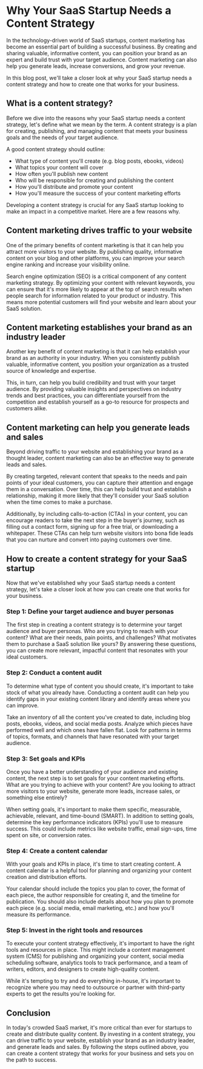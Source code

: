 # Why Your SaaS Startup Needs a Content Strategy

In the technology-driven world of SaaS startups, content marketing has become an essential part of building a successful business. By creating and sharing valuable, informative content, you can position your brand as an expert and build trust with your target audience. Content marketing can also help you generate leads, increase conversions, and grow your revenue.

In this blog post, we'll take a closer look at why your SaaS startup needs a content strategy and how to create one that works for your business.

## What is a content strategy?

Before we dive into the reasons why your SaaS startup needs a content strategy, let's define what we mean by the term. A content strategy is a plan for creating, publishing, and managing content that meets your business goals and the needs of your target audience.

A good content strategy should outline:
- What type of content you'll create (e.g. blog posts, ebooks, videos)
- What topics your content will cover
- How often you'll publish new content
- Who will be responsible for creating and publishing the content
- How you'll distribute and promote your content
- How you'll measure the success of your content marketing efforts

Developing a content strategy is crucial for any SaaS startup looking to make an impact in a competitive market. Here are a few reasons why.

## Content marketing drives traffic to your website

One of the primary benefits of content marketing is that it can help you attract more visitors to your website. By publishing quality, informative content on your blog and other platforms, you can improve your search engine ranking and increase your visibility online.

Search engine optimization (SEO) is a critical component of any content marketing strategy. By optimizing your content with relevant keywords, you can ensure that it's more likely to appear at the top of search results when people search for information related to your product or industry. This means more potential customers will find your website and learn about your SaaS solution.

## Content marketing establishes your brand as an industry leader

Another key benefit of content marketing is that it can help establish your brand as an authority in your industry. When you consistently publish valuable, informative content, you position your organization as a trusted source of knowledge and expertise.

This, in turn, can help you build credibility and trust with your target audience. By providing valuable insights and perspectives on industry trends and best practices, you can differentiate yourself from the competition and establish yourself as a go-to resource for prospects and customers alike.

## Content marketing can help you generate leads and sales

Beyond driving traffic to your website and establishing your brand as a thought leader, content marketing can also be an effective way to generate leads and sales.

By creating targeted, relevant content that speaks to the needs and pain points of your ideal customers, you can capture their attention and engage them in a conversation. Over time, this can help build trust and establish a relationship, making it more likely that they'll consider your SaaS solution when the time comes to make a purchase.

Additionally, by including calls-to-action (CTAs) in your content, you can encourage readers to take the next step in the buyer's journey, such as filling out a contact form, signing up for a free trial, or downloading a whitepaper. These CTAs can help turn website visitors into bona fide leads that you can nurture and convert into paying customers over time.

## How to create a content strategy for your SaaS startup

Now that we've established why your SaaS startup needs a content strategy, let's take a closer look at how you can create one that works for your business.

### Step 1: Define your target audience and buyer personas

The first step in creating a content strategy is to determine your target audience and buyer personas. Who are you trying to reach with your content? What are their needs, pain points, and challenges? What motivates them to purchase a SaaS solution like yours? By answering these questions, you can create more relevant, impactful content that resonates with your ideal customers.

### Step 2: Conduct a content audit

To determine what type of content you should create, it's important to take stock of what you already have. Conducting a content audit can help you identify gaps in your existing content library and identify areas where you can improve.

Take an inventory of all the content you've created to date, including blog posts, ebooks, videos, and social media posts. Analyze which pieces have performed well and which ones have fallen flat. Look for patterns in terms of topics, formats, and channels that have resonated with your target audience.

### Step 3: Set goals and KPIs

Once you have a better understanding of your audience and existing content, the next step is to set goals for your content marketing efforts. What are you trying to achieve with your content? Are you looking to attract more visitors to your website, generate more leads, increase sales, or something else entirely?

When setting goals, it's important to make them specific, measurable, achievable, relevant, and time-bound (SMART). In addition to setting goals, determine the key performance indicators (KPIs) you'll use to measure success. This could include metrics like website traffic, email sign-ups, time spent on site, or conversion rates.

### Step 4: Create a content calendar

With your goals and KPIs in place, it's time to start creating content. A content calendar is a helpful tool for planning and organizing your content creation and distribution efforts.

Your calendar should include the topics you plan to cover, the format of each piece, the author responsible for creating it, and the timeline for publication. You should also include details about how you plan to promote each piece (e.g. social media, email marketing, etc.) and how you'll measure its performance.

### Step 5: Invest in the right tools and resources

To execute your content strategy effectively, it's important to have the right tools and resources in place. This might include a content management system (CMS) for publishing and organizing your content, social media scheduling software, analytics tools to track performance, and a team of writers, editors, and designers to create high-quality content.

While it's tempting to try and do everything in-house, it's important to recognize where you may need to outsource or partner with third-party experts to get the results you're looking for.

## Conclusion

In today's crowded SaaS market, it's more critical than ever for startups to create and distribute quality content. By investing in a content strategy, you can drive traffic to your website, establish your brand as an industry leader, and generate leads and sales. By following the steps outlined above, you can create a content strategy that works for your business and sets you on the path to success.